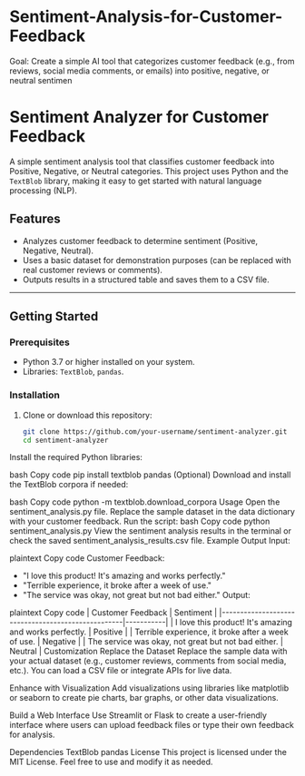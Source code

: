 # Sentiment-Analysis-for-Customer-Feedback
Goal: Create a simple AI tool that categorizes customer feedback (e.g., from reviews, social media comments, or emails) into positive, negative, or neutral sentimen
# Sentiment Analyzer for Customer Feedback

A simple sentiment analysis tool that classifies customer feedback into Positive, Negative, or Neutral categories. This project uses Python and the `TextBlob` library, making it easy to get started with natural language processing (NLP).

## Features
- Analyzes customer feedback to determine sentiment (Positive, Negative, Neutral).
- Uses a basic dataset for demonstration purposes (can be replaced with real customer reviews or comments).
- Outputs results in a structured table and saves them to a CSV file.

---

## Getting Started

### Prerequisites
- Python 3.7 or higher installed on your system.
- Libraries: `TextBlob`, `pandas`.

### Installation
1. Clone or download this repository:
   ```bash
   git clone https://github.com/your-username/sentiment-analyzer.git
   cd sentiment-analyzer
Install the required Python libraries:

bash
Copy code
pip install textblob pandas
(Optional) Download and install the TextBlob corpora if needed:

bash
Copy code
python -m textblob.download_corpora
Usage
Open the sentiment_analysis.py file.
Replace the sample dataset in the data dictionary with your customer feedback.
Run the script:
bash
Copy code
python sentiment_analysis.py
View the sentiment analysis results in the terminal or check the saved sentiment_analysis_results.csv file.
Example Output
Input:

plaintext
Copy code
Customer Feedback:
- "I love this product! It's amazing and works perfectly."
- "Terrible experience, it broke after a week of use."
- "The service was okay, not great but not bad either."
Output:

plaintext
Copy code
| Customer Feedback                                 | Sentiment |
|---------------------------------------------------|-----------|
| I love this product! It's amazing and works perfectly. | Positive  |
| Terrible experience, it broke after a week of use.       | Negative  |
| The service was okay, not great but not bad either.      | Neutral   |
Customization
Replace the Dataset
Replace the sample data with your actual dataset (e.g., customer reviews, comments from social media, etc.). You can load a CSV file or integrate APIs for live data.

Enhance with Visualization
Add visualizations using libraries like matplotlib or seaborn to create pie charts, bar graphs, or other data visualizations.

Build a Web Interface
Use Streamlit or Flask to create a user-friendly interface where users can upload feedback files or type their own feedback for analysis.

Dependencies
TextBlob
pandas
License
This project is licensed under the MIT License. Feel free to use and modify it as needed.

